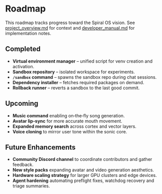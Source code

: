 # Roadmap

This roadmap tracks progress toward the Spiral OS vision. See
[project_overview.md](project_overview.md) for context and
[developer_manual.md](developer_manual.md) for implementation notes.

## Completed
- **Virtual environment manager** – unified script for venv creation and
  activation.
- **Sandbox repository** – isolated workspace for experiments.
- **`/sandbox` command** – spawns the sandbox repo during chat sessions.
- **Dependency installer** – fetches required packages on demand.
- **Rollback runner** – reverts a sandbox to the last good commit.

## Upcoming
- **Music command** enabling on‑the‑fly song generation.
- **Avatar lip‑sync** for more accurate mouth movement.
- **Expanded memory search** across cortex and vector layers.
- **Voice cloning** to mirror user tone within the sonic core.

## Future Enhancements
- **Community Discord channel** to coordinate contributors and gather feedback.
- **New style packs** expanding avatar and video generation aesthetics.
- **Hardware scaling strategy** for larger GPU clusters and edge devices.
- **Agent hardening** automating preflight fixes, watchdog recovery and triage summaries.
